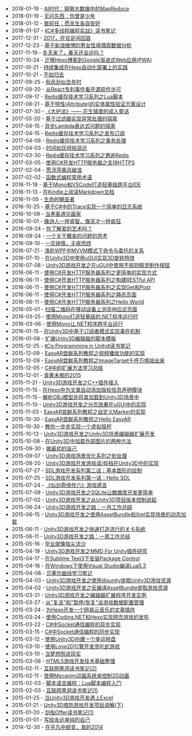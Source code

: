 * 2018-01-19 - [AI时代：聊聊大数据中的MapReduce](https://qinyuanpei.github.io/2018/01/19/talk-about-mapreduce-of-big-data-in-ai-time.html)
* 2018-01-19 - [无问东西：你曾是少年](https://qinyuanpei.github.io/2018/01/19/forever-young-like-you.html)
* 2018-01-12 - [致前任：愿余生各自安好](https://qinyuanpei.github.io/2018/01/12/wish-the-rest-of-your-life-to-be-well.html)
* 2018-01-07 - [《C#多线程编程实战》读书笔记](https://qinyuanpei.github.io/2018/01/07/note-of-multithreading-with-csharp-cookbook.html)
* 2017-12-31 - [2017，在驻足间回首](https://qinyuanpei.github.io/2017/12/31/settle-down-and-look-back-about-2017.html)
* 2017-12-23 - [基于新浪微博的男女性择偶观数据分析](https://qinyuanpei.github.io/2017/12/23/a-data-analyse-about-the-view-of-choosing-spouse-based-on-weibo.html)
* 2017-11-19 - [冬天来了，春天还会远吗？](https://qinyuanpei.github.io/2017/11/19/wish-a-better-tomorrow.html)
* 2017-10-24 - [迁移Hexo博客到Google渐进式Web应用(PWA)](https://qinyuanpei.github.io/2017/10/24/migrate-hexo-as-a-progressive-web-app.html)
* 2017-10-21 - [持续集成在Hexo自动化部署上的实践](https://qinyuanpei.github.io/2017/10/21/practice-of-continuous-integration-on-hexo-deployment.html)
* 2017-10-21 - [不如归去](https://qinyuanpei.github.io/2017/10/21/it-would-be-better-to-return.html)
* 2017-09-25 - [秋风劲似去年时](https://qinyuanpei.github.io/2017/09/25/autumn-wind-like-one-time.html)
* 2017-09-20 - [从React专利事件看开源软件许可](https://qinyuanpei.github.io/2017/09/20/talk-about-open-source-software-licensing-via-react-parent-event.html)
* 2017-09-17 - [Redis缓存技术学习系列之Lua脚本](https://qinyuanpei.github.io/2017/09/17/redis-cache-technology-learning-series-04.html)
* 2017-08-21 - [基于特性(Attribute)的实体属性验证方案设计](https://qinyuanpei.github.io/2017/08/21/validate-properties-of-entity-via-attribute-in-csahrp.html)
* 2017-07-30 - [《大护法》—— 花生镇里的成人童话](https://qinyuanpei.github.io/2017/07/30/a-story-never-seen-before.html)
* 2017-05-20 - [基于过滤器实现异常处理的探索](https://qinyuanpei.github.io/2017/05/20/research-for-exception-handling-based-on-filter.html)
* 2017-04-15 - [异步Lambda表达式问题的探索](https://qinyuanpei.github.io/2017/04/15/research-on-asynchronous-lambda-expression.html)
* 2017-04-15 - [Redis缓存技术学习系列之发布订阅](https://qinyuanpei.github.io/2017/04/15/redis-cache-technology-learning-series-03.html)
* 2017-04-08 - [Redis缓存技术学习系列之事务处理](https://qinyuanpei.github.io/2017/04/08/redis-cache-technology-learning-series-02.html)
* 2017-04-03 - [时间如灰烬般遥远](https://qinyuanpei.github.io/2017/04/03/I-don-t-like-ashes-of-time.html)
* 2017-03-30 - [Redis缓存技术学习系列之邂逅Redis](https://qinyuanpei.github.io/2017/03/30/redis-cache-technology-learning-series-01.html)
* 2017-03-05 - [使用C#开发HTTP服务器之支持HTTPS](https://qinyuanpei.github.io/2017/03/05/make-a-http-server-with-csharp-06.html)
* 2017-02-04 - [愿浮萍乘风破浪](https://qinyuanpei.github.io/2017/02/04/a-movie-called-duckweed.html)
* 2017-02-02 - [函数式编程常用术语](https://qinyuanpei.github.io/2017/02/02/functional-programming-terminology.html)
* 2016-11-18 - [基于Mono和VSCode打造轻量级跨平台IDE](https://qinyuanpei.github.io/2016/11/18/make-a-light-ide-with-visual-studio-code-and-mono.html)
* 2016-11-13 - [在Kindle上阅读Markdown文档](https://qinyuanpei.github.io/2016/11/13/have-fun-with-markdown-in-kindle.html)
* 2016-11-05 - [生命的朝圣者](https://qinyuanpei.github.io/2016/11/05/pilgrim-of-life.html)
* 2016-10-25 - [基于C#中的Trace实现一个简单的日志系统](https://qinyuanpei.github.io/2016/10/25/make-a-log-system-based-on-trace.html)
* 2016-10-09 - [当黑客遇见画家](https://qinyuanpei.github.io/2016/10/09/when-hacker-meets-painter.html)
* 2016-10-01 - [像诗人一样睿智，像天才一样疯狂](https://qinyuanpei.github.io/2016/10/01/wise-as-poet-crazy-as-genius.html)
* 2016-09-24 - [你了解爱的艺术吗？](https://qinyuanpei.github.io/2016/09/24/do-you-understand-atr-of-love.html)
* 2016-09-24 - [一个关于概率的问题的思考](https://qinyuanpei.github.io/2016/09/24/yet-another-a-blog-about-probability.html)
* 2016-09-10 - [一见钟情，无疾而终](https://qinyuanpei.github.io/2016/09/10/love-happened-when-I-meet-you.html)
* 2016-07-21 - [浅析WPF中MVVM模式下命令与委托的关系](https://qinyuanpei.github.io/2016/07/21/delegate-with-command-of-mvvm.html)
* 2016-07-10 - [在Unity3D中使用uGUI实现3D旋转特效](https://qinyuanpei.github.io/2016/07/10/3d-scroll-view-in-unity3d-with-ugui.html)
* 2016-07-08 - [Unity3D游戏开发之在uGUI中使用不规则精灵制作按钮](https://qinyuanpei.github.io/2016/07/08/unregular-sprite-button-making-with-ugui-in-unity3d.html)
* 2016-06-11 - [使用C#开发HTTP服务器系列之更简单的实现方式](https://qinyuanpei.github.io/2016/06/11/make-a-http-server-with-csharp-04.html)
* 2016-06-11 - [使用C#开发HTTP服务器系列之构建RESTful API](https://qinyuanpei.github.io/2016/06/11/make-a-http-server-with-csharp-05.html)
* 2016-06-11 - [使用C#开发HTTP服务器系列之实现Get和Post](https://qinyuanpei.github.io/2016/06/11/make-a-http-server-with-csharp-03.html)
* 2016-06-11 - [使用C#开发HTTP服务器系列之静态页面](https://qinyuanpei.github.io/2016/06/11/make-a-http-server-with-csharp-02.html)
* 2016-06-11 - [使用C#开发HTTP服务器系列之Hello World](https://qinyuanpei.github.io/2016/06/11/make-a-http-server-with-csharp-01.html)
* 2016-05-01 - [扫描二维码在移动设备上浏览响应式页面](https://qinyuanpei.github.io/2016/05/01/scan-qrcode-to-view-responsive-page-with-mobile-divice.html)
* 2016-03-25 - [使用Mono打造轻量级的.NET程序运行时](https://qinyuanpei.github.io/2016/03/25/build-light-weight-runtime-for-dotnet-with-mono.html)
* 2016-03-06 - [使用Mono让.NET程序跨平台运行](https://qinyuanpei.github.io/2016/03/06/make-dotnet-run-in-cross-platform-with-mono.html)
* 2016-01-15 - [在Unity3D中基于订阅者模式实现事件机制](https://qinyuanpei.github.io/2016/01/15/subscriber-pattern-in-unity3d-to-create-a-eventsystem.html)
* 2016-01-08 - [扩展Unity3D编辑器的脚本模板](https://qinyuanpei.github.io/2016/01/08/extends-unity-editor-template-to-create-more.html)
* 2015-12-25 - [《Cg Programming in Unity》读书笔记](https://qinyuanpei.github.io/2015/12/25/note-of-cg-programming-in-unity.html)
* 2015-12-09 - [EasyAR尝鲜系列教程之视频播放功能的实现](https://qinyuanpei.github.io/2015/12/09/have-a-taste-of-easyar-04.html)
* 2015-12-09 - [EasyAR尝鲜系列教程之ImageTarget千呼万唤始出来](https://qinyuanpei.github.io/2015/12/09/have-a-taste-of-easyar-03.html)
* 2015-12-05 - [C#中的扩展方法学习总结](https://qinyuanpei.github.io/2015/12/05/extend-methods-of-csharp.html)
* 2015-12-01 - [青黄未接的2015](https://qinyuanpei.github.io/2015/12/01/end-of-2015.html)
* 2015-11-21 - [Unity3D游戏开发之C++插件接入](https://qinyuanpei.github.io/2015/11/21/development-of-c-plugin-for-unity3d.html)
* 2015-11-15 - [在Hexo中为文章自动添加版权信息声明模块](https://qinyuanpei.github.io/2015/11/15/add-the-creative-commons-for-the-article-in-hexo.html)
* 2015-11-15 - [解析OBJ模型并将其加载到Unity3D场景中](https://qinyuanpei.github.io/2015/11/15/deep-learning-of-3d-model-file-format-of-obj.html)
* 2015-11-10 - [Unity3D游戏开发之分页效果在uGUI中的实现](https://qinyuanpei.github.io/2015/11/10/pagination-of-ugui-in-unity3d.html)
* 2015-11-03 - [EasyAR尝鲜系列教程之自定义Marker的实现](https://qinyuanpei.github.io/2015/11/03/have-a-taste-of-easyar-02.html)
* 2015-10-30 - [EasyAR尝鲜系列教程之Hello EasyAR](https://qinyuanpei.github.io/2015/10/30/have-a-taste-of-easyar-01.html)
* 2015-10-30 - [教你一步步实现一个虚拟摇杆](https://qinyuanpei.github.io/2015/10/30/step-by-step-to-create-virtual-joystick.html)
* 2015-10-13 - [Unity3D游戏开发之Unity3D场景编辑器扩展开发](https://qinyuanpei.github.io/2015/10/13/extend-unity3d-scene-editor.html)
* 2015-10-08 - [在Unity3D中加载外部图片的两种方法](https://qinyuanpei.github.io/2015/10/08/2-methods-to-load-image-in-unity3d.html)
* 2015-09-30 - [做最初的自己](https://qinyuanpei.github.io/2015/09/30/go-for-the-first.html)
* 2015-09-07 - [Unity3D游戏场景优化系列之批处理](https://qinyuanpei.github.io/2015/09/07/patching-in-unity3d-to-reduce-the-drawcall.html)
* 2015-08-20 - [Unity3D游戏开发游戏读/存档在Unity3D中的实现](https://qinyuanpei.github.io/2015/08/20/save-and-load-in-unity.html)
* 2015-07-27 - [SDL游戏开发系列第二话：基本图形的绘制](https://qinyuanpei.github.io/2015/07/27/sdl-game-development-02.html)
* 2015-07-25 - [SDL游戏开发系列第一话：Hello SDL](https://qinyuanpei.github.io/2015/07/25/sdl-game-development-01.html)
* 2015-07-24 - [《仙剑奇侠传六》游戏感言](https://qinyuanpei.github.io/2015/07/24/love-pal-or-not.html)
* 2015-07-09 - [Unity3D游戏开发之SQLite让数据库开发更简单](https://qinyuanpei.github.io/2015/07/09/sqlite-in-unity3d.html)
* 2015-07-02 - [Unity3D游戏开发之从Unity3D项目版本控制说起](https://qinyuanpei.github.io/2015/07/02/unity3d-version-control.html)
* 2015-06-24 - [Unity3D游戏开发之路：一月工作总结](https://qinyuanpei.github.io/2015/06/24/work-in-a-month.html)
* 2015-06-15 - [Unity3D游戏开发之使用AssetBundle和Xml实现场景的动态加载](https://qinyuanpei.github.io/2015/06/15/load-unity3d-scene-dynamicly-with-assetbundle-and-xml.html)
* 2015-06-11 - [Unity3D游戏开发之快速打造流行的关卡系统](https://qinyuanpei.github.io/2015/06/11/create-the-level-system-in-unity3d.html)
* 2015-06-11 - [Unity3D游戏开发之路：一周工作总结](https://qinyuanpei.github.io/2015/06/11/work-in-a-week.html)
* 2015-05-16 - [毕业就像指尖流沙](https://qinyuanpei.github.io/2015/05/16/graduate-from-now.html)
* 2015-04-19 - [Unity3D游戏开发之MMD For Unity插件研究](https://qinyuanpei.github.io/2015/04/19/learning-of-mmd-for-unity3d.html)
* 2015-04-17 - [在Sublime Text3下安装Package Control](https://qinyuanpei.github.io/2015/04/17/usage-of-the-sublime-text3.html)
* 2015-04-16 - [在Windows下使用Visual Studio编译Lua5.3](https://qinyuanpei.github.io/2015/04/16/building-lua5-3-with-visual-studio-2012-in-windows.html)
* 2015-04-08 - [贝塞尔曲线学习笔记](https://qinyuanpei.github.io/2015/04/08/bezier-curve-learning-note.html)
* 2015-04-03 - [Unity3D游戏开发之使用disunity提取Unity3D游戏资源](https://qinyuanpei.github.io/2015/04/03/unpackage-the-unity3d-game-resources-with-disunity.html)
* 2015-04-02 - [Unity3D游戏开发之反编译AssetBundle提取游戏资源](https://qinyuanpei.github.io/2015/04/02/unity3d-development-with-assetbundle.html)
* 2015-03-31 - [Unity3D游戏开发之编辑器扩展程序开发实例](https://qinyuanpei.github.io/2015/03/31/unity3d-plugins-development-application-case.html)
* 2015-03-27 - [从"复活"和"暂停/恢复"谈游戏数据配置管理](https://qinyuanpei.github.io/2015/03/27/talk-the-game-data-config-with-the-relive-and-pause.html)
* 2015-03-24 - [为Hexo开发一个网易云音乐的文章插件](https://qinyuanpei.github.io/2015/03/24/neteasy-cloudmusic-plugin-in-hexo.html)
* 2015-03-24 - [使用Coding.NET和Hexo实现网页游戏的发布](https://qinyuanpei.github.io/2015/03/24/publish-webgame-with-coding-net-and-hexo.html)
* 2015-03-22 - [C#中Socket通信编程的异步实现](https://qinyuanpei.github.io/2015/03/22/csharp-socket-programing-part-2.html)
* 2015-03-15 - [C#中Socket通信编程的同步实现](https://qinyuanpei.github.io/2015/03/15/csharp-socket-programing-part-1.html)
* 2015-03-12 - [使用Unity3D创建一个幸运转盘](https://qinyuanpei.github.io/2015/03/12/create-luckyroll-game-with-unity3d.html)
* 2015-03-10 - [使用Love2D引擎开发贪吃蛇游戏](https://qinyuanpei.github.io/2015/03/10/develope-the-snake-game-with-love2d.html)
* 2015-03-10 - [当梦想照进现实](https://qinyuanpei.github.io/2015/03/10/when-dream-meet-the-reality.html)
* 2015-03-08 - [HTML5游戏开发技术基础整理](https://qinyuanpei.github.io/2015/03/08/html5-canvas-game-development.html)
* 2015-02-11 - [互联网黑洞读书笔记(2)](https://qinyuanpei.github.io/2015/02/11/black-hole-of-internet-part-2.html)
* 2015-02-11 - [使用Mecanim动画系统来控制2D动画](https://qinyuanpei.github.io/2015/02/11/unity2d-game-development-mecanim.html)
* 2015-02-03 - [脚本语言编程：Lua脚本编程入门](https://qinyuanpei.github.io/2015/02/03/programing-with-the-lua-base.html)
* 2015-02-03 - [互联网黑洞读书笔记(1)](https://qinyuanpei.github.io/2015/02/03/black-hole-of-internet-part-1.html)
* 2015-01-25 - [当Unity3D游戏开发遇上Excel](https://qinyuanpei.github.io/2015/01/25/develop-the-game-with-excel.html)
* 2015-01-21 - [Unity3D塔防游戏开发项目讲解(下)](https://qinyuanpei.github.io/2015/01/21/unity3d-game-development-td.html)
* 2015-01-20 - [剑指Offer读书笔记(1)](https://qinyuanpei.github.io/2015/01/20/coding-interview-base-part-1.html)
* 2015-01-01 - [写给永远单纯的自己](https://qinyuanpei.github.io/2015/01/01/a-passage-write-to-myself.html)
* 2014-12-30 - [在平凡中蜕变，我的2014](https://qinyuanpei.github.io/2014/12/30/way-we-went-in-2014.html)

